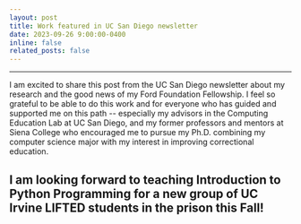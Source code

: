 ```yaml
---
layout: post
title: Work featured in UC San Diego newsletter
date: 2023-09-26 9:00:00-0400
inline: false
related_posts: false
---
```


---

I am excited to share this post from the UC San Diego newsletter about my research and the good news of my Ford Foundation Fellowship. I feel so grateful to be able to do this work and for everyone who has guided and supported me on this path -- especially my advisors in the Computing Education Lab at UC San Diego, and my former professors and mentors at Siena College who encouraged me to pursue my Ph.D. combining my computer science major with my interest in improving correctional education.

I am looking forward to teaching Introduction to Python Programming for a new group of UC Irvine LIFTED students in the prison this Fall!
---